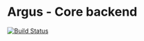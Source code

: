 Argus - Core backend
============
[![Build Status](https://travis-ci.org/edduarte/argus.svg?branch=master)](https://travis-ci.org/edduarte/argus)
